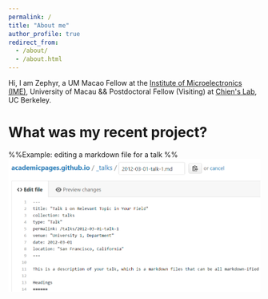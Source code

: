 ```yaml
---
permalink: /
title: "About me"
author_profile: true
redirect_from: 
  - /about/
  - /about.html
---
```


Hi, I am Zephyr, a UM Macao Fellow at the [Institute of Microelectronics (IME)](https://ime.um.edu.mo/), University of Macau && Postdoctoral Fellow (Visiting) at [Chien's Lab](https://chienlab-bioic.github.io/), UC Berkeley.

What was my recent project?
======

%%Example: editing a markdown file for a talk
%%![Editing a markdown file for a talk](/images/editing-talk.png)
